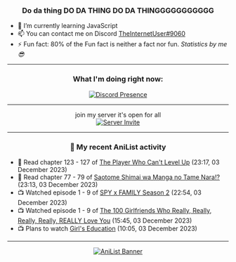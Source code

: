 <div align="center">

### Do da thing DO DA THING DO DA THINGGGGGGGGGGG
</div>

- 🌱 I’m currently learning JavaScript
- 📫 You can contact me on Discord [TheInternetUser#9060](https://discord.com/users/534117072796385300)
- ⚡ Fun fact: 80% of the Fun fact is neither a fact nor fun. _Statistics by me 😎_
<hr>

<div align="center">

### What I'm doing right now:
[![Discord Presence](https://lanyard.cnrad.dev/api/534117072796385300)](https://discord.com/users/534117072796385300)
<hr>

join my server it's open for all <br>
[![Server Invite](https://invidget.switchblade.xyz/bfYgVHxrSs)](https://discord.gg/bfYgVHxrSs)

<hr>
  
### 🌸 My recent AniList activity

</div>

<!-- ANILIST_ACTIVITY:start -->

-   📖 Read chapter 123 - 127 of [The Player Who Can't Level Up](https://anilist.co/manga/130511) (23:17, 03 December 2023)
-   📖 Read chapter 77 - 79 of [Saotome Shimai wa Manga no Tame Nara!?](https://anilist.co/manga/103621) (23:13, 03 December 2023)
-   📺 Watched episode 1 - 9 of [SPY x FAMILY Season 2](https://anilist.co/anime/158927) (22:54, 03 December 2023)
-   📺 Watched episode 1 - 9 of [The 100 Girlfriends Who Really, Really, Really, Really, REALLY Love You](https://anilist.co/anime/162694) (15:45, 03 December 2023)
-   📺 Plans to watch [Girl's Education](https://anilist.co/anime/21166) (10:05, 03 December 2023)

<!-- ANILIST_ACTIVITY:end -->
<hr>

<div align="center">

[![AniList Banner](https://img.anili.st/User/929966)](https://anilist.co/user/TheInternetUser)

<!-- ![Profile views](https://gpvc.arturio.dev/TheInternetUse7) Since 2023-01-09 -->
<br>


</div>

